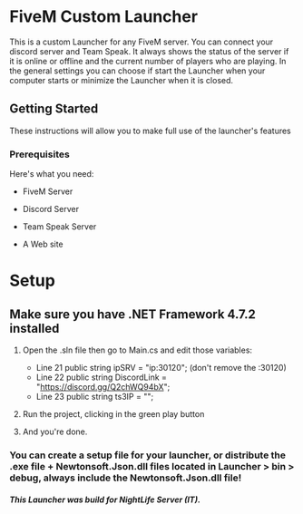 # FiveM Custom Launcher

This is a custom Launcher for any FiveM server. You can connect your discord server and Team Speak. It always shows the status of the server if it is online or offline and the current number of players who are playing. In the general settings you can choose if start the Launcher when your computer starts or minimize the Launcher when it is closed.


## Getting Started

These instructions will allow you to make full use of the launcher's features

### Prerequisites 

Here's what you need:

* FiveM Server

* Discord Server

* Team Speak Server

* A Web site


# Setup
## Make sure you have .NET Framework 4.7.2 installed
1. Open the .sln file then go to Main.cs and edit those variables:
   - Line 21 public string ipSRV = "ip:30120"; (don't remove the :30120)
   - Line 22 public string DiscordLink = "https://discord.gg/Q2chWQ94bX";
   - Line 23 public string ts3IP = "";

2. Run the project, clicking in the green play button

3. And you're done.

### You can create a setup file for your launcher, or distribute the .exe file + Newtonsoft.Json.dll files located in Launcher > bin > debug, always include the Newtonsoft.Json.dll file!

##### This Launcher was build for NightLife Server (IT).

